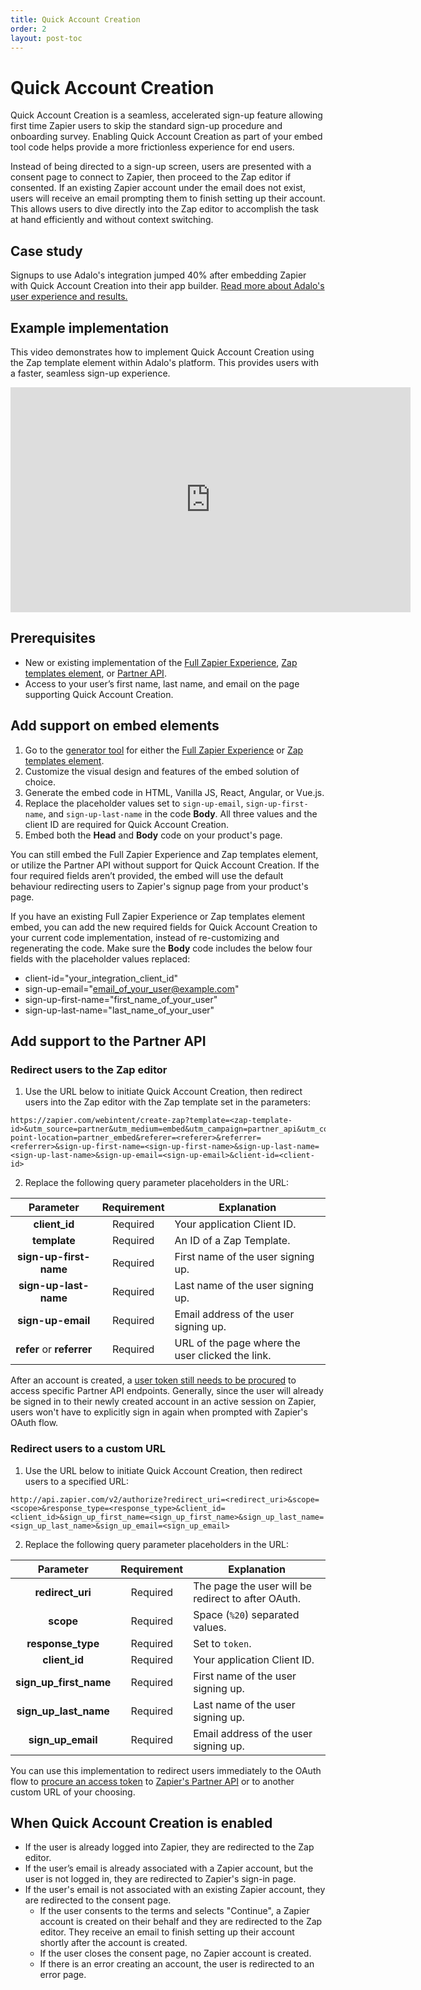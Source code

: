 ```yaml
---
title: Quick Account Creation
order: 2
layout: post-toc
---
```


# Quick Account Creation

Quick Account Creation is a seamless, accelerated sign-up feature allowing first time Zapier users to skip the standard sign-up procedure and onboarding survey. Enabling Quick Account Creation as part of your embed tool code helps provide a more frictionless experience for end users.

Instead of being directed to a sign-up screen, users are presented with a consent page to connect to Zapier, then proceed to the Zap editor if consented. If an existing Zapier account under the email does not exist, users will receive an email prompting them to finish setting up their account. This allows users to dive directly into the Zap editor to accomplish the task at hand efficiently and without context switching.

## Case study

Signups to use Adalo's integration jumped 40% after embedding Zapier with Quick Account Creation into their app builder. [Read more about Adalo's user experience and results.](https://zapier.com/blog/adalo-user-experience-with-zapier/)

## Example implementation

This video demonstrates how to implement Quick Account Creation using the Zap template element within Adalo's platform. This provides users with a faster, seamless sign-up experience.

<iframe allowtransparency="true" title="Search or create" allowFullscreen frameborder="0" scrolling="no" class="wistia_embed" name="wistia_embed" src="https://cdn.zappy.app/v1f21dbddbc570407248253c13859a5d9.mp4" width="640" height="360"></iframe>

## Prerequisites

- New or existing implementation of the [Full Zapier Experience](https://platform.zapier.com/embed/full-zapier-experience), [Zap templates element](https://platform.zapier.com/embed/zap-templates), or [Partner API](https://platform.zapier.com/embed/partner-api).
- Access to your user’s first name, last name, and email on the page supporting Quick Account Creation.

## Add support on embed elements

1. Go to the [generator tool](https://zapier.com/partner/solutions/plug-and-play) for either the [Full Zapier Experience]((https://platform.zapier.com/embed/full-zapier-experience)) or [Zap templates element](https://platform.zapier.com/embed/zap-templates).
2. Customize the visual design and features of the embed solution of choice.
3. Generate the embed code in HTML, Vanilla JS, React, Angular, or Vue.js.
4. Replace the placeholder values set to `sign-up-email`, `sign-up-first-name`, and `sign-up-last-name` in the code **Body**. All three values and the client ID are required for Quick Account Creation.
5. Embed both the **Head** and **Body** code on your product's page.

You can still embed the Full Zapier Experience and Zap templates element, or utilize the Partner API without support for Quick Account Creation. If the four required fields aren’t provided, the embed will use the default behaviour redirecting users to Zapier's signup page from your product's page.

If you have an existing Full Zapier Experience or Zap templates element embed, you can add the new required fields for Quick Account Creation to your current code implementation, instead of re-customizing and regenerating the code. Make sure the **Body** code includes the below four fields with the placeholder values replaced:
- client-id="your_integration_client_id"
- sign-up-email="email_of_your_user@example.com"
- sign-up-first-name="first_name_of_your_user"
- sign-up-last-name="last_name_of_your_user"

## Add support to the Partner API
### Redirect users to the Zap editor

1. Use the URL below to initiate Quick Account Creation, then redirect users into the Zap editor with the Zap template set in the parameters:
```
https://zapier.com/webintent/create-zap?template=<zap-template-id>&utm_source=partner&utm_medium=embed&utm_campaign=partner_api&utm_content=partner_quick_account_creation&entry-point-location=partner_embed&referer=<referer>&referrer=<referrer>&sign-up-first-name=<sign-up-first-name>&sign-up-last-name=<sign-up-last-name>&sign-up-email=<sign-up-email>&client-id=<client-id>
```

2. Replace the following query parameter placeholders in the URL:

|      Parameter          | Requirement | Explanation                                                                                        |
| :---------------------: | :---------: | -------------------------------------------------------------------------------------------------- |
| **client_id**           |  Required   | Your application Client ID.                                                                        |
| **template**            |  Required   | An ID of a Zap Template.                                                                           |
| **sign-up-first-name**  |  Required   | First name of the user signing up.                                                                 |
| **sign-up-last-name**   |  Required   | Last name of the user signing up.                                                                  |
| **sign-up-email**       |  Required   | Email address of the user signing up.                                                              |
| **refer** or **referrer**|  Required   | URL of the page where the user clicked the link.                                                   |

After an account is created, a [user token still needs to be procured](https://platform.zapier.com/embed/partner-api#access-token) to access specific Partner API endpoints. Generally, since the user will already be signed in to their newly created account in an active session on Zapier, users won't have to explicitly sign in again when prompted with Zapier's OAuth flow.

### Redirect users to a custom URL

1. Use the URL below to initiate Quick Account Creation, then redirect users to a specified URL:
```
http://api.zapier.com/v2/authorize?redirect_uri=<redirect_uri>&scope=<scope>&response_type=<response_type>&client_id=<client_id>&sign_up_first_name=<sign_up_first_name>&sign_up_last_name=<sign_up_last_name>&sign_up_email=<sign_up_email>
```

2. Replace the following query parameter placeholders in the URL:

|      Parameter          | Requirement | Explanation                                                                                        |
| :---------------------: | :---------: | -------------------------------------------------------------------------------------------------- |
| **redirect_uri**        |  Required   | The page the user will be redirect to after OAuth.                                                 |
| **scope**               |  Required   | Space (`%20`) separated values.                                                                    |
| **response_type**       |  Required   | Set to `token`.                                                                                    |
| **client_id**           |  Required   | Your application Client ID.                                                                        |
| **sign_up_first_name**  |  Required   | First name of the user signing up.                                                                 |
| **sign_up_last_name**   |  Required   | Last name of the user signing up.                                                                  |
| **sign_up_email**       |  Required   | Email address of the user signing up.                                                              |

You can use this implementation to redirect users immediately to the OAuth flow to [procure an access token](https://platform.zapier.com/embed/partner-api#procuring-a-token) to [Zapier's Partner API](https://platform.zapier.com/embed/partner-api) or to another custom URL of your choosing.

## When Quick Account Creation is enabled

- If the user is already logged into Zapier, they are redirected to the Zap editor.
- If the user’s email is already associated with a Zapier account, but the user is not logged in, they are redirected to Zapier's sign-in page.
- If the user's email is not associated with an existing Zapier account, they are redirected to the consent page.
  - If the user consents to the terms and selects "Continue", a Zapier account is created on their behalf and they are redirected to the Zap editor. They receive an email to finish setting up their account shortly after the account is created.
  - If the user closes the consent page, no Zapier account is created.
  - If there is an error creating an account, the user is redirected to an error page.
